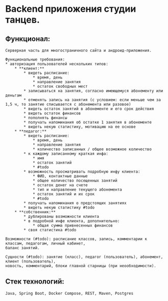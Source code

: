 # Backend приложения студии танцев.

## Функционал:

    Серверная часть для многостраничного сайта и андроид-приложения. 
    
    Функциональные требования:
    * авторизация пользователей нескольких типов:
        * **клиент:**
            * видеть расписание:
                * время, день
                * направление занятия
                * остаток свободных мест
            * записываться на занятия, согласно имеющемуся абонементу или деньгам
            * отменять запись на занятия (с условием: если меньше чем за 1,5 ч, то занятие списывается с абонемента или разовое)
            * видеть остаток занятий в абонементе и его срок действия
            * видеть остаток финансов
            * пополнять финансы
            * получать напоминания об остатке 1 занятия в абонементе
            * видеть некую статистику, мотивацию на ее основе
        * **педагог:**
            * видеть расписание:
                * время, день
                * направление занятия
                * количество записанных / общее возможное количество
            * к каждому записанному краткая инфа:
                * имя
                * остаток занятий
                * #todo
            * возможность просматривать подробную инфу клиента:
                * ФИО, контактные данные
                * общее количество посещенных занятий
                * остаток денег на счете
                * тип и направление текущего абонемента
                * остаток занятий и их срок
                * #todo
            * получать напоминания о предстоящих занятиях
            * видеть некую статистику #todo
        * **собственник:**
            * дублированы возможности клиента
            * в подробной инфе клиента, дополнительно:
                * общая сумма привнесенных финансов
            * своя статистика #todo

    Возможности (#todo): расписание классов, запись, комментарии к классам, педагогам, личный кабинет,
    баланс занятий.
    
    Сущности (#todo): занятие (класс), педагог (пользователь), абонемент, клиент (пользователь),
    новость, комментарий, блоки главной старницы (при неообходимости).

## Стек технологий: 

    Java, Spring Boot, Docker Compose, REST, Maven, Postgres 